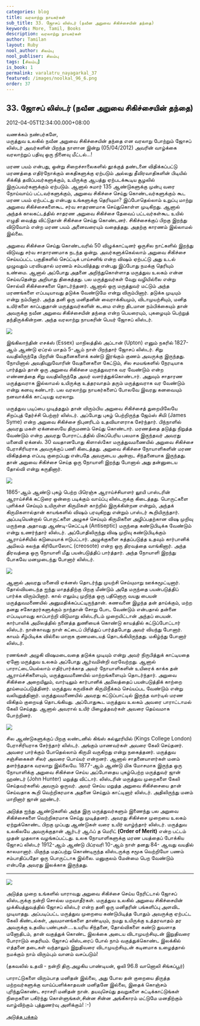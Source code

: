 ```yaml
---
categories: blog
title: வரலாற்று நாயகர்கள்
sub_title: 33. ஜோசப் லிஸ்டர் (நவீன அறுவை சிகிச்சையின் தந்தை)
keywords: More, Tamil, Books
description: வரலாற்று நாயகர்கள்
author: Tamilan
layout: Ruby
nool_author: சிலம்பு
nool_publiser: சிலம்பு
tags: [சிலம்பு]
is_book: 1
permalink: varalatru_nayagarkal_37
featured: /images/noolkal_96_6.png
order: 37
---
```



## 33. ஜோசப் லிஸ்டர் (நவீன அறுவை சிகிச்சையின் தந்தை)

2012-04-05T12:34:00.000+08:00

வணக்கம் நண்பர்களே,  
மருத்துவ உலகில் நவீன அறுவை சிகிச்சையின் தந்தை என வரலாறு போற்றும் ஜோசப் லிஸ்டர் அவர்களின் பிறந்த நாளான இன்று (05/04/2012) அவரின் வாழ்க்கை வரலாற்றுப் பதிவு ஒரு நினைவு மீட்டல்...!

மரண பயம் என்பது, ஒன்று சிறைச்சாலைகளில் தூக்குத் தண்டனை விதிக்கப்பட்டு மரணத்தை எதிர்நோக்கும் கைதிகளுக்கு ஏற்படும் அல்லது தீவிரவாதிகளின் பிடியில் சிக்கித் தவிப்பவர்களுக்கும், உயிருக்கு ஆபத்து ஏற்படக்கூடிய சூழலில் இருப்பவர்களுக்கும் ஏற்படும். ஆனால் சுமார் 135 ஆண்டுகளுக்கு முன்பு வரை நோய்வாய்ப் பட்டவர்களுக்கும், அறுவை சிகிச்சை செய்து கொண்டவர்களுக்கும் கூட மரண பயம் ஏற்பட்டது என்பது உங்களுக்கு தெரியுமா? இப்போதெல்லாம் உறுப்பு மாற்று அறுவை சிகிச்சைகளைகூட சர்வ சாதரணமாக செய்துகொள்ள முடிகிறது. ஆனால் அந்தக் காலகட்டத்தில் சாதரண அறுவை சிகிச்சை தேவைப் பட்டவர்கள்கூட உயில் எழுதி வைத்து விட்டுதான் சிகிச்சை செய்து கொண்டனர். சிகிச்சைக்குப் பிறகு இறந்து விடுவோம் என்ற மரண பயம் அனைவரையும் வதைத்தது. அதற்கு காரணம் இல்லாமல் இல்லை.

அறுவை சிகிச்சை செய்து கொண்டவரில் 50 விழுக்காட்டினர் ஒருசில நாட்களில் இறந்து விடுவது சர்வ சாதாரணமாக நடந்த ஒன்று. அவர்களுக்கெல்லாம் அறுவை சிகிச்சை செய்யப்பட்ட பகுதிகளில் செப்ட்டிக் பாய்சனிங் என்ற விஷம் ஏற்பட்டு அது உடல் முழுவதும் பரவியதால் மரணம் சம்பவித்தது என்பது இப்போது நமக்கு தெரியும் உண்மை. ஆனால் அப்போது அதனை அறிந்துகொள்ளாத மருத்துவ உலகம் என்ன செய்வதென்று அறியாது திகைத்தது. பல மருத்துவர்கள் வேறு வழியில்லை என்று சொல்லி சிகிச்சைகளை தொடர்ந்தனர். ஆனால் ஒரு மருத்துவர் மட்டும் அந்த மரணங்களை எப்படியாவது தடுக்க வேண்டுமே என்று விரும்பினார். தடுக்க முடியும் என்று நம்பினார். அந்த தனி ஒரு மனிதனின் வைராக்கியமும், விடாமுயற்சியும், மனித உயிர்களை காப்பதுதான் மருத்துவர்களின் கடமை என்ற திடமான நம்பிக்கையும் தான் அவருக்கு நவீன அறுவை சிகிச்சையின் தந்தை என்ற பெயரையும், புகழையும் பெற்றுத் தந்திருக்கின்றன. அந்த வரலாற்று நாயகரின் பெயர் ஜோசப் லிஸ்டர்.

![](http://3.bp.blogspot.com/-0VVog2EKEgs/T3xCewtz-JI/AAAAAAAABXk/JvC8VgCI51Q/s320/H4120089-Portrait_of_Joseph_Lister,_English_surgeon-SPL.jpg)

இங்கிலாந்தின் எசக்ஸ் (Essex) மாநிலத்தில் அப்டான் (Upton) எனும் நகரில் 1827-ஆம் ஆண்டு ஏப்ரல் மாதம் 5-ஆம் நாள் பிறந்தார் ஜோசப் லிஸ்டர். சிறு வயதிலிருந்தே பிறரின் வேதனைகளைக் கண்டு இரங்கும் குணம் அவருக்கு இருந்தது. நோயினால் அவதியுறுவோரின் வேதனைகளை கேட்டும், சில சமயங்களில் நேரடியாக பார்த்தும் தான் ஒரு அறுவை சிகிச்சை மருத்துவராக வர வேண்டும் என்ற எண்ணத்தை சிறு வயதிலிருந்தே அவர் வளர்த்துக்கொண்டார். அதுவும் சாதாரண மருத்துவராக இல்லாமல் உயிருக்கு உத்தரவாதம் தரும் மருத்துவராக வர வேண்டும் என்று கனவு கண்டார். பல வரலாற்று நாயகர்களைப் போலவே இவரது கனவையும் நனவாக்கிக் காட்டியது வரலாறு.

மருத்துவ படிப்பை முடித்ததும் தான் விரும்பிய அறுவை சிகிச்சைத் துறையிலேயே சிறப்புத் தேர்ச்சி பெற்றார் லிஸ்டர். அப்போது புகழ் பெற்றிருந்த ஜேம்ஸ் சிமி (James Syme) என்ற அறுவை சிகிச்சை நிபுனரிடம் உதவியாளராக சேர்ந்தார். பிந்நாளில் அவரது மகள் ஏக்னஸையே திருமணம் செய்து கொண்டார். மரணத்தை தடுத்து நிறுத்த வேண்டும் என்ற அவரது போராட்டத்தில் மிகப்பெரிய பலமாக இருந்தவர் அவரது மனைவி ஏக்னஸ். 30 வயதானபோது கிளாஸ்கோ மருத்துவமணையில் அறுவை சிகிச்சை பேராசிரியராக அவருக்குப் பணி கிடைத்தது. அறுவை சிகிச்சை நோயாளிகளின் மரண விகிதத்தை எப்படி குறைப்பது என்பதே அவருடைய அன்றாட சிந்தனையாக இருந்தது. தான் அறுவை சிகிச்சை செய்த ஒரு நோயாளி இறந்து போனால் அது தன்னுடைய தோல்வி என்று கருதினார்.

![](http://4.bp.blogspot.com/-ZSppy7PU5UM/T3xDbixxb_I/AAAAAAAABXw/gup2s2x6TyM/s1600/p3961.jpg)

1865-ஆம் ஆண்டு புகழ் பெற்ற பிரெஞ்சு ஆராய்ச்சியாளர் லூயி பாஸ்டரின் ஆராய்ச்சிக் கட்டுரை ஒன்றை படிக்கும் வாய்ப்பு லிஸ்டருக்கு கிடைத்தது. பொருட்களை புளிக்கச் செய்யும் உயிருள்ள கிருமிகள் காற்றில் இருக்கின்றன என்றும், அந்தக் கிருமிகளால்தான் காயங்களில் விஷம் பரவுகிறது என்றும் பாஸ்டர் கூறியிருந்தார். அப்படியென்றால் பொருட்களை அழுகச் செய்யும் கிருமிகளை அழிப்பதற்கான விஷ முறிவு மருந்தை அதாவது ஆண்டி-செப்ட்டிக் (Antiseptic) மருந்தை கண்டுபிடிக்க வேண்டும் என்று உணர்ந்தார் லிஸ்டர். அப்போதிலிருந்து விஷ முறிவு கண்டுபிடிக்கும் ஆராய்ச்சியில் கடுமையாக் ஈடுபட்டார். அழுக்குகளை சுத்தப்படுத்த உதவும் கார்பானிக் அமிலம் கலந்த கிரியோஸோட் (creosote) என்ற ஒரு திரவத்தை வாங்கினார். அந்த திரவத்தை ஒரு நோயாளி மீது பயன்படுத்திப் பார்த்தார். அந்த நோயாளி இறந்து போகவே மனமுடைந்து போனார் லிஸ்டர்.

![](http://2.bp.blogspot.com/-7SqmJDnvBF0/T3xDjbXeOvI/AAAAAAAABX4/ZS7vW1UShIk/s320/1858SA2.jpg)

ஆனால் அவரது மனைவி ஏக்னஸ் தொடர்ந்து முயற்சி செய்யுமாறு ஊக்கமூட்டினார். தோல்வியடைந்த ஐந்து மாதத்திற்கு பிறகு மீண்டும் அதே மருந்தை பயன்படுத்திப் பார்க்க விரும்பினார். கால் எலும்பு முறிந்த ஒரு பதினொரு வயது பையன் மருத்துவமணையில் அனுமதிக்கப்பட்டிருந்தான். கணவனை இழந்த தன் தாய்க்கும், மற்ற தனது சகோதரர்களுக்கும் நாந்தான் சோறு போட வேண்டும் என்பதால் தன்னை எப்படியாவது காப்பாற்றி விடுமாறு லிஸ்டரிடம் முறையிட்டான் அந்தப் பையன். கார்பாலிக் அமிலத்தில் நனைத்த துணியைக் கொண்டு காயத்தில் கட்டுப்போட்டார் லிஸ்டர். நான்காவது நாள் கட்டைப் பிரித்துப் பார்த்தபோது அவர் வியந்து போனார். காயம் சீழ்பிடிக்க வில்லை மாறாக குணமடையத் தொடங்கியிருந்தது. மகிழ்ந்து போனார் லிஸ்டர்.

ரணங்கள் அழுகி விஷமடைவதை தடுக்க முடியும் என்று அவர் நிருபித்துக் காட்டியதை ஏனோ மருத்துவ உலகம் அப்போது ஆர்வமின்றி வரவேற்றது. ஆனால் பாராட்டையெல்லாம் எதிர்பார்க்காத அவர் நோயாளிகளின் உயிரைக் காக்க தன் ஆராய்ச்சிகளையும், மருத்துவமணையில் மாற்றங்களையும் தொடர்ந்தார். அறுவை சிகிச்சை அறையிலும், வார்டிலும் கார்பானிக் அமிலத்தைப் பயன்படுத்திக் காற்றை தூய்மைப்படுத்தினர். மருத்துவ கருவிகள் கிருமிநீக்கம் செய்யப்பட வேண்டும் என்று வலியுறுத்தினார். மருத்துவமணையில் அவரது கட்டுப்பாட்டில் இருந்த வார்டில் மரண விகிதம் குறையத் தொடங்கியது. அப்போதுகூட மருத்துவ உலகம் அவரை பாராட்டாமல் கேலி செய்தது. ஆனால் அவரால் உயிர் பிழைத்தவர்கள் அவரை தெய்வமாக போற்றினர்.

![](http://2.bp.blogspot.com/-_pNBLZNRDiI/T3xDpdX_1DI/AAAAAAAABYA/0UIOuFp7cGY/s320/hommedia.png)

சில ஆண்டுகளுக்குப் பிறகு லண்டனில் கிங்ஸ் கல்லூரியில் (Kings College London) பேராசிரியராக சேர்ந்தார் லிஸ்டர். அங்கும் மாணவர்கள் அவரை கேலி செய்தனர். அவரை பார்க்கும் போதெல்லாம் கிருமி வருகிறது என்று நகைத்தனர். மருத்துவ சஞ்சிகைகள் சிலர் அவரை பொய்யர் என்றனர். ஆனால் சாதனையாளர்கள் மனம் தளர்ந்ததாக வரலாறு இல்லையே. 1877-ஆம் ஆண்டு மிக மோசமாக இருந்த ஒரு நோயாளிக்கு அறுவை சிகிச்சை செய்ய அப்போதைய புகழ்பெற்ற மருத்துவர் ஜான் ஹண்டர் (John Hunter) மறுத்து விட்டார். லிஸ்டரின் மருத்துவ முறைகளை கேலி செய்தவர்களில் அவரும் ஒருவர். அவர் செய்ய மறுத்த அறுவை சிகிச்சையை தான் செய்வதாக கூறி வெற்றிகரமாக அதனை செய்தும் காட்டினார் லிஸ்டர். அதிலிருந்து மனம் மாறினார் ஜான் ஹண்டர்.

அடுத்த ஐந்து ஆண்டுகளில் அந்த இரு மருத்துவர்களும் இணைந்து பல அறுவை சிகிச்சைகளை வெற்றிகரமாக செய்து முடித்தனர். அவரது சிகிச்சை முறையை உலகம் ஏற்றுக்கொண்ட பிறகு முப்பது ஆண்டுகள் வரை உயிர் வாழ்ந்தார் லிஸ்டர். மருத்துவ உலகிலயே அவருக்குதான் ஆர்டர் ஆஃப் த மெரிட் **(Order of Merit)** என்ற பட்டம் முதன் முதலாக வழங்கப்பட்டது. உலக நோயாளிகளுக்கு மரண பயத்தைப் போக்கிய ஜோசப் லிஸ்டர் 1912-ஆம் ஆண்டு பிப்ரவரி 10-ஆம் நாள் தனது 84- ஆவது வயதில் காலமானார். மிகுந்த மதப்பற்று கொண்டிருந்த லிஸ்டருக்கு சமூக வெற்றியோ பணம் சம்பாதிப்பதோ ஒரு பொருட்டாக இல்லை. மனுகுலம் மேன்மை பெற வேண்டும் என்பதே அவரது இலக்காக இருந்தது.

* * *

![](http://1.bp.blogspot.com/-fQT4IfKtmA4/T3xDyRz2puI/AAAAAAAABYI/9LQ6lCi3U-M/s320/Joseph_Lister_1902.jpg)

அடுத்த முறை உங்களில் யாராவது அறுவை சிகிச்சை செய்ய நேரிட்டால் ஜோசப் லிஸ்டருக்கு நன்றி சொல்ல மறவாதீர்கள். மருத்துவ உலகில் அறுவை சிகிச்சையின் முக்கியத்துவத்தில் ஜோசப் லிஸ்டர் என்ற தனி ஒரு மனிதரின் பங்களிப்பு அளவிட முடியாதது. அப்படிப்பட்ட மருத்துவ முறையை கண்டுபிடித்த போதும் அவருக்கு ஏற்பட்ட கேலி கிண்டல்கள், அவமானங்களை தாண்டியும், நமது உயிருக்கு உத்தரவாதம் தர அவருக்கு உதவிய பண்புகள்....உயரிய சிந்தனை, தோல்விகளை கண்டு துவளாத மனோதிடம், தான் வகுத்துக் கொண்ட இலக்கை அடைய விடாமுயற்சியுடன் இறுதிவரை போராடும் தைரியம். ஜோசப் லிஸ்டரைப் போல் நாம் வகுத்துக்கொண்ட இலக்கில் எத்தனை தடைகள் வந்தாலும் இறுதிவரை விடாமுயற்சியுடன் கடினமாக உழைத்தால் நமக்கும் நாம் விரும்பும் வானம் வசப்படும்!

(தகவலில் உதவி - நன்றி திரு.அழகிய பாண்டியன், ஒலி 96.8 வானொலி சிங்கப்பூர்)

பாராட்டுகளை விரும்பாத மனிதன் இல்லை, அது போல தன் குறையை திருத்த மற்றவர்களுக்கு வாய்ப்பளிக்காதவன் மனிதனே இல்லை, இதைக் கொஞ்சம் புரிந்துகொண்ட சராசரி மனிதன் நான். தயவுசெய்து தவறுகளை சுட்டிக்காட்டுங்கள் நிறைகளை பகிர்ந்து கொள்ளுங்கள்,சின்ன சின்ன அங்கீகாரம் மட்டுமே மனதிற்கும் வாழ்விற்கும் புத்துணர்வு அளிக்கும்! :-)

[அடுத்த பக்கம்](varalatru_nayagarkal_38)